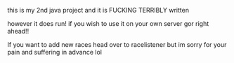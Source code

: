 this is my 2nd java project and it is FUCKING TERRIBLY written

however it does run! if you wish to use it on your own server gor right ahead!!

If you want to add new races head over to racelistener 
but im sorry for your pain and suffering in advance lol
